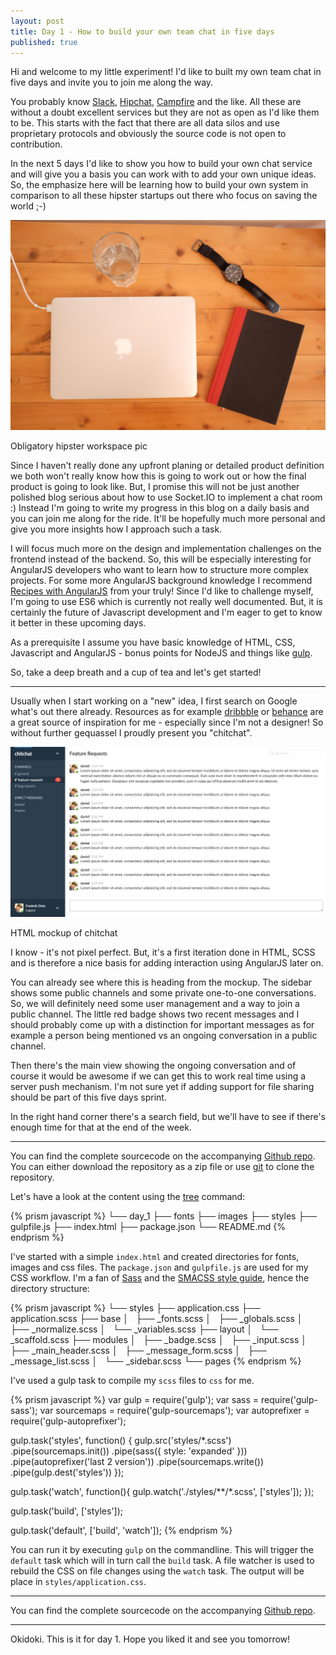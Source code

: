 ```yaml
---
layout: post
title: Day 1 - How to build your own team chat in five days
published: true
---
```


Hi and welcome to my little experiment! I'd like to built my own team chat in five days and invite you to join me along the way.

You probably know [Slack](https://slack.com/), [Hipchat](https://www.hipchat.com/), [Campfire](https://campfirenow.com/) and the like. All these are without a doubt excellent services but they are not as open as I'd like them to be. This starts with the fact that there are all data silos and use proprietary protocols and obviously the source code is not open to contribution.

In the next 5 days I'd like to show you how to build your own chat service and will give you a basis you can work with to add your own unique ideas. So, the emphasize here will be learning how to build your own system in comparison to all these hipster startups out there who focus on saving the world ;-)

<div class="centered-image">
  <img src="/images/DSCF2636.JPG">
  <p>Obligatory hipster workspace pic</p>
</div>

Since I haven't really done any upfront planing or detailed product definition we both won't really know how this is going to work out or how the final product is going to look like. But, I promise this will not be just another polished blog serious about how to use Socket.IO to implement a chat room :) Instead I'm going to write my progress in this blog on a daily basis and you can join me along for the ride. It'll be hopefully much more personal and give you more insights how I approach such a task.

I will focus much more on the design and implementation challenges on the frontend instead of the backend. So, this will be especially interesting for AngularJS developers who want to learn how to structure more complex projects. For some more AngularJS background knowledge I recommend [Recipes with AngularJS](http://fdietz.github.io/recipes-with-angular-js/) from your truly! Since I'd like to challenge myself, I'm going to use ES6 which is currently not really well documented. But, it is certainly the future of Javascript development and I'm eager to get to know it better in these upcoming days.

As a prerequisite I assume you have basic knowledge of HTML, CSS, Javascript and AngularJS - bonus points for NodeJS and things like [gulp](http://gulpjs.com/).

So, take a deep breath and a cup of tea and let's get started!

<hr>

Usually when I start working on a "new" idea, I first search on Google what's out there already. Resources as for example [dribbble](https://dribbble.com/search?q=UI) or [behance](https://www.behance.net/search?field=51) are a great source of inspiration for me - especially since I'm not a designer! So without further gequassel I proudly present you "chitchat".

<div class="centered-image shadow">
  <img src="/images/chitchat_screen_1.png">
  <p>HTML mockup of chitchat</p>
</div>

I know - it's not pixel perfect. But, it's a first iteration done in HTML, SCSS and is therefore a nice basis for adding interaction using AngularJS later on.

You can already see where this is heading from the mockup. The sidebar shows some public channels and some private one-to-one conversations. So, we will definitely need some user management and a way to join a public channel. The little red badge shows two recent messages and I should probably come up with a distinction for important messages as for example a person being mentioned vs an ongoing conversation in a public channel.

Then there's the main view showing the ongoing conversation and of course it would be awesome if we can get this to work real time using a server push mechanism. I'm not sure yet if adding support for file sharing should be part of this five days sprint.

In the right hand corner there's a search field, but we'll have to see if there's enough time for that at the end of the week.

<hr>

You can find the complete sourcecode on the accompanying [Github repo](https://github.com/fdietz/how_to_build_your_own_team_chat_in_five_days/tree/master/day_1). You can either download the repository as a zip file or use [git](http://git-scm.com/) to clone the repository.

Let's have a look at the content using the [tree](http://mama.indstate.edu/users/ice/tree/) command:

{% prism javascript %}
└── day_1
    ├── fonts
    ├── images
    ├── styles
    ├── gulpfile.js
    ├── index.html
    ├── package.json
    └── README.md
{% endprism %}

I've started with a simple `index.html` and created directories for fonts, images and css files. The `package.json` and `gulpfile.js` are used for my CSS workflow. I'm a fan of [Sass](http://sass-lang.com/) and the [SMACSS style guide](https://smacss.com/), hence the directory structure:

{% prism javascript %}
└── styles
    ├── application.css
    ├── application.scss
    ├── base
    │   ├── _fonts.scss
    │   ├── _globals.scss
    │   ├── _normalize.scss
    │   └── _variables.scss
    ├── layout
    │   └── _scaffold.scss
    ├── modules
    │   ├── _badge.scss
    │   ├── _input.scss
    │   ├── _main_header.scss
    │   ├── _message_form.scss
    │   ├── _message_list.scss
    │   └── _sidebar.scss
    └── pages
{% endprism %}

I've used a gulp task to compile my `scss` files to `css` for me.

{% prism javascript %}
var gulp         = require('gulp');
var sass         = require('gulp-sass');
var sourcemaps   = require('gulp-sourcemaps');
var autoprefixer = require('gulp-autoprefixer');

gulp.task('styles', function() {
  gulp.src('styles/*.scss')
    .pipe(sourcemaps.init())
      .pipe(sass({ style: 'expanded' }))
      .pipe(autoprefixer('last 2 version'))
    .pipe(sourcemaps.write())
    .pipe(gulp.dest('styles'))
});

gulp.task('watch', function(){
  gulp.watch('./styles/**/*.scss', ['styles']);
});

gulp.task('build', ['styles']);

gulp.task('default', ['build', 'watch']);
{% endprism %}

You can run it by executing `gulp` on the commandline. This will trigger the `default` task which will in turn call the `build` task. A file watcher is used to rebuild the CSS on file changes using the `watch` task. The output will be place in `styles/application.css`.

<hr>

You can find the complete sourcecode on the accompanying [Github repo](https://github.com/fdietz/how_to_build_your_own_team_chat_in_five_days/tree/master).

<hr>

Okidoki. This is it for day 1. Hope you liked it and see you tomorrow!




